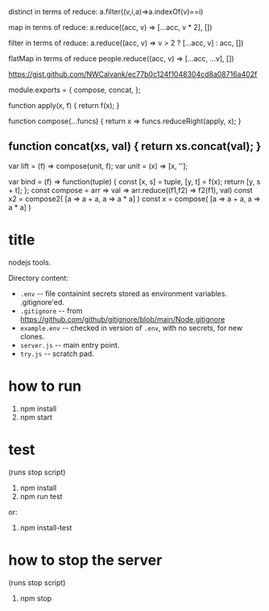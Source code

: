 distinct in terms of reduce:
a.filter((v,i,a)=>a.indexOf(v)==i)

map in terms of reduce:
a.reduce((acc, v) => [...acc, v * 2], [])

filter in terms of reduce:
a.reduce((acc, v) => v > 2 ? [...acc, v] : acc, [])

flatMap in terms of reduce
people.reduce((acc, v) => [...acc, ...v], [])

https://gist.github.com/NWCalvank/ec77b0c124f1048304cd8a08716a402f

module.exports = {
  compose,
  concat,
};

function apply(x, f) {
  return f(x);
}

function compose(...funcs) {
  return x => funcs.reduceRight(apply, x);
}

function concat(xs, val) {
  return xs.concat(val);
}
----


var lift = (f) => compose(unit, f);
var unit = (x) => [x, ''];

var bind = (f) => function(tuple) {
  const [x, s] = tuple,
        [y, t] = f(x);
  return [y, s + t];
};
const compose = arr => val => arr.reduce((f1,f2) => f2(f1), val)
const x2 = compose2( [a => a + a, a => a * a] )
const x = compose( [a => a + a, a => a * a] )


# title
nodejs tools.

Directory content:
* `.env` -- file containint secrets stored as environment variables. .gitignore'ed.
* `.gitignore` -- from https://github.com/github/gitignore/blob/main/Node.gitignore
* `example.env` -- checked in version of `.env`, with no secrets, for new clones.
* `server.js` -- main entry point.
* `try.js` -- scratch pad.

# how to run
1. npm install
2. npm start

# test
(runs stop script)
1. npm install
2. npm run test

or:
1. npm install-test

# how to stop the server
(runs stop script)
1. npm stop

